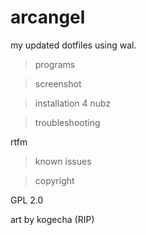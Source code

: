 # arcangel

my updated dotfiles using wal.

> programs

> screenshot

> installation 4 nubz

> troubleshooting

rtfm

> known issues

> copyright

GPL 2.0

art by kogecha (RIP)
